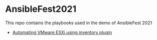 # AnsibleFest2021

This repo contains the playbooks used in the demo of AnsibleFest 2021

* [Automating VMware ESXi using inventory plugin](./1701)
